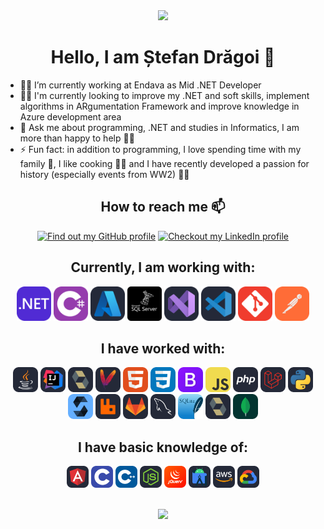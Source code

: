 
<div id="header" align="center">
  <img src="https://media.giphy.com/media/M9gbBd9nbDrOTu1Mqx/giphy.gif" width="100"/>
</div>

<h1 align="center"> Hello, I am Ștefan Drăgoi 👋 </h1>

- 👨‍💻 I’m currently working at Endava as Mid .NET Developer 
- 👨‍🎓 I'm currently looking to improve my .NET and soft skills, implement algorithms in ARgumentation Framework and improve knowledge in Azure development area
- 💬 Ask me about programming, .NET and studies in Informatics, I am more than happy to help 👨‍🏫
- ⚡ Fun fact: in addition to programming, I love spending time with my family 👫, I like cooking 👨‍🍳 and I have recently developed a passion for history (especially events from WW2) 👨‍🏫

<div align="center">

## How to reach me 📫

[<img src="https://www.vectorlogo.zone/logos/github/github-tile.svg" width="50"  alt="Find out my GitHub profile" title="Find out my GitHub profile"/>](https://github.com/stefandr99)
[<img src="https://www.vectorlogo.zone/logos/linkedin/linkedin-icon.svg" width="50" alt="Checkout my LinkedIn profile" title="Checkout my LinkedIn profile" />](https://www.linkedin.com/in/stefan-dragoi-884b13195)

## Currently, I am working with:

[<img src="assets/DotNet.svg" width="55" alt=".NET" title=".NET" />](https://www.linkedin.com/in/stefan-dragoi-884b13195)
[<img src="assets/CS.svg" width="55" alt="C#" title="C#" />](https://www.linkedin.com/in/stefan-dragoi-884b13195)
[<img src="assets/Azure.svg" width="55" alt="Azure" title="Azure" />](https://www.linkedin.com/in/stefan-dragoi-884b13195)
[<img src="assets/sqlserver.png" width="55" alt="SQLServer" title="SQLServer" />](https://www.linkedin.com/in/stefan-dragoi-884b13195)
[<img src="assets/vs.svg" width="55" alt="Visual Studio" title="Visual Studio" />](https://www.linkedin.com/in/stefan-dragoi-884b13195)
[<img src="assets/vs-code.svg" width="55" alt="Visual Studio Code" title="Visual Studio Code" />](https://www.linkedin.com/in/stefan-dragoi-884b13195)
[<img src="assets/Git.svg" width="55" alt="Git" title="Git" />](https://www.linkedin.com/in/stefan-dragoi-884b13195)
[<img src="assets/Postman.svg" width="55" alt="Postman" title="Postman" />](https://www.linkedin.com/in/stefan-dragoi-884b13195)

## I have worked with:

[<img src="assets/java.svg" width="40" alt="Java" title="Java" />](https://www.linkedin.com/in/stefan-dragoi-884b13195)
[<img src="assets/idea.svg" width="40" alt="Intellij IDEA" title="Intellij IDEA" />](https://www.linkedin.com/in/stefan-dragoi-884b13195)
[<img src="assets/Hibernate.svg" width="40" alt="Hibernate" title="Hibernate" />](https://www.linkedin.com/in/stefan-dragoi-884b13195)
[<img src="assets/maven.svg" width="40" alt="Maven" title="Maven" />](https://www.linkedin.com/in/stefan-dragoi-884b13195)
[<img src="assets/HTML.svg" width="40" alt="HTML" title="HTML" />](https://www.linkedin.com/in/stefan-dragoi-884b13195)
[<img src="assets/CSS.svg" width="40" alt="CSS" title="CSS" />](https://www.linkedin.com/in/stefan-dragoi-884b13195)
[<img src="assets/Bootstrap.svg" width="40" alt="Bootstrap" title="Bootstrap" />](https://www.linkedin.com/in/stefan-dragoi-884b13195)
[<img src="assets/js.svg" width="40" alt="Javascript" title="Javascript" />](https://www.linkedin.com/in/stefan-dragoi-884b13195)
[<img src="assets/PHP.svg" width="40" alt="PHP" title="PHP" />](https://www.linkedin.com/in/stefan-dragoi-884b13195)
[<img src="assets/Laravel.svg" width="40" alt="Laravel" title="Laravel" />](https://www.linkedin.com/in/stefan-dragoi-884b13195)
[<img src="assets/Python.svg" width="40" alt="Python" title="Python" />](https://www.linkedin.com/in/stefan-dragoi-884b13195)
[<img src="assets/Solidity.svg" width="40" alt="Solidity" title="Solidity" />](https://www.linkedin.com/in/stefan-dragoi-884b13195)
[<img src="assets/RabbitMQ.svg" width="40" alt="RabbitMQ" title="RabbitMQ" />](https://www.linkedin.com/in/stefan-dragoi-884b13195)
[<img src="assets/GitLab.svg" width="40" alt="GitLab" title="GitLab" />](https://www.linkedin.com/in/stefan-dragoi-884b13195)
[<img src="assets/MySQL.svg" width="40" alt="MySQL" title="MySQL" />](https://www.linkedin.com/in/stefan-dragoi-884b13195)
[<img src="assets/SQLite.svg" width="40" alt="SQLite" title="SQLite" />](https://www.linkedin.com/in/stefan-dragoi-884b13195)
[<img src="assets/Hibernate.svg" width="40" alt="PostgreSQL" title="Checkout my LinkedIn profile" />](https://www.linkedin.com/in/stefan-dragoi-884b13195)
[<img src="assets/MongoDB.svg" width="40" alt="MongoDB" title="MongoDB" />](https://www.linkedin.com/in/stefan-dragoi-884b13195)


## I have basic knowledge of:

[<img src="assets/Angular.svg" width="35" alt="Angular" title="Angular" />](https://www.linkedin.com/in/stefan-dragoi-884b13195)
[<img src="assets/C.svg" width="35" alt="C" title="C" />](https://www.linkedin.com/in/stefan-dragoi-884b13195)
[<img src="assets/CPP.svg" width="35" alt="CPP" title="CPP" />](https://www.linkedin.com/in/stefan-dragoi-884b13195)
[<img src="assets/NodeJS.svg" width="35" alt="NodeJS" title="NodeJS" />](https://www.linkedin.com/in/stefan-dragoi-884b13195)
[<img src="assets/JQuery.svg" width="35" alt="JQuery" title="JQuery" />](https://www.linkedin.com/in/stefan-dragoi-884b13195)
[<img src="assets/AndroidStudio.svg" width="35" alt="Android Studio" title="Android Studio" />](https://www.linkedin.com/in/stefan-dragoi-884b13195)
[<img src="assets/AWS.svg" width="35" alt="AWS" title="AWS" />](https://www.linkedin.com/in/stefan-dragoi-884b13195)
[<img src="assets/GCP.svg" width="35" alt="Google Cloud Platform" title="Google Cloud Platform" />](https://www.linkedin.com/in/stefan-dragoi-884b13195)

<br/>

<img height="180em" src = "https://github-readme-stats.vercel.app/api/top-langs/?username=stefandr99&theme=buefy&layout=compact&title_color=ffffff&bg_color=151515&text_color=FFFEFE">

</div>
